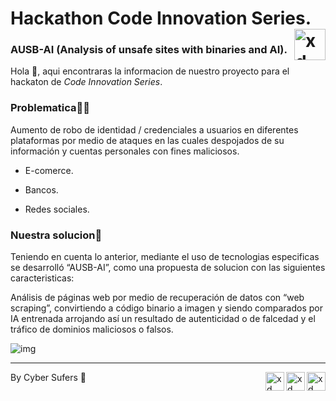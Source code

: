 
<p> 
<h1> Hackathon Code Innovation Series.<img align="right" alt="xd" width="50" src="https://i.giphy.com/media/du3J3cXyzhj75IOgvA/200.webp" /> </h1>
</p>

### AUSB-AI (Analysis of unsafe sites with binaries and AI). 

Hola 🙂, aqui encontraras la informacion de nuestro proyecto para el hackaton de _Code Innovation Series_.

### Problematica😵‍💫

Aumento de robo de identidad / credenciales a usuarios en diferentes plataformas por medio de ataques  en las cuales despojados de su información y cuentas personales con fines maliciosos. 

- E-comerce. 

- Bancos. 

- Redes sociales. 

### Nuestra solucion🚀

Teniendo en cuenta lo anterior, mediante el uso de tecnologias especificas se desarrolló  “AUSB-AI”, como una propuesta de solucion con las siguientes caracteristicas: 

Análisis de páginas web por medio de recuperación de datos con “web scraping”, convirtiendo a código binario a imagen y siendo comparados por IA entrenada arrojando así un resultado de autenticidad o de falcedad y el  tráfico de dominios maliciosos o falsos.

![img](https://media2.giphy.com/media/077i6AULCXc0FKTj9s/giphy.gif?cid=ecf05e4776h4gkkoz6jgcwam975u6dj5ac0xg3ejuzvyldrd&rid=giphy.gif&ct=g)

---

<p> 
By Cyber Sufers 🌊<img align="right" alt="xd" width="30" src="https://media4.giphy.com/media/pVoPlDp9OGwwdsAnZK/giphy.gif?cid=ecf05e47yj1qt2lnn7tkiv6lur3quuul5hrp5rmoq240alco&rid=giphy.gif&ct=s" /><img align="right" alt="xd" width="30" src="https://media4.giphy.com/media/pVoPlDp9OGwwdsAnZK/giphy.gif?cid=ecf05e47yj1qt2lnn7tkiv6lur3quuul5hrp5rmoq240alco&rid=giphy.gif&ct=s" /><img align="right" alt="xd" width="30" src="https://media4.giphy.com/media/pVoPlDp9OGwwdsAnZK/giphy.gif?cid=ecf05e47yj1qt2lnn7tkiv6lur3quuul5hrp5rmoq240alco&rid=giphy.gif&ct=s" />
</p>